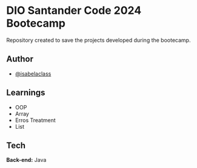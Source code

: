 # DIO Santander Code 2024 Bootecamp

Repository created to save the projects developed during the bootecamp.



## Author

- [@isabelaclass](https://github.com/isabelaclass)


## Learnings

- OOP
- Array
- Erros Treatment
- List

## Tech

**Back-end:** Java
